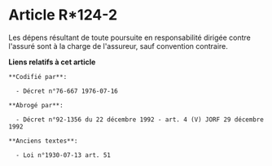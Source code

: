 # Article R*124-2

Les dépens résultant de toute poursuite en responsabilité dirigée contre l'assuré sont à la charge de l'assureur, sauf
convention contraire.

**Liens relatifs à cet article**

	**Codifié par**:

	  - Décret n°76-667 1976-07-16

	**Abrogé par**:

	  - Décret n°92-1356 du 22 décembre 1992 - art. 4 (V) JORF 29 décembre 1992

	**Anciens textes**:

	  - Loi n°1930-07-13 art. 51
